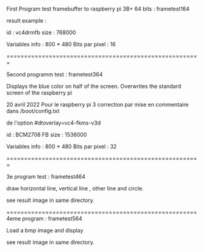 First Program test framebuffer to raspberry pi 3B+  64 bits : frametest164

result example :

id : vc4drmfb  size : 768000

Variables info : 800 * 480  Bits par pixel : 16

=======================================================

Second programm test :  frametest364   

Displays the blue color on half of the screen. Overwrites the standard screen of the raspberry pi

20 avril 2022 Pour le raspberry pi 3 correction par mise en commentaire dans /boot/config.txt 

  de l'option #dtoverlay=vc4-fkms-v3d
  
id : BCM2708 FB  size : 1536000

Variables info : 800 * 480  Bits par pixel : 32

=======================================================

3e program test : frametest464

draw horizontal line, vertical line , other line and circle.

see result image in same directory.

======================================================
4eme program  : frametest564

Load a bmp image and display 

see result image in same directory.


